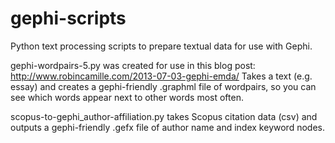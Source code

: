 gephi-scripts
=============

Python text processing scripts to prepare textual data for use with Gephi. 


gephi-wordpairs-5.py was created for use in this blog post: http://www.robincamille.com/2013-07-03-gephi-emda/ 
Takes a text (e.g. essay) and creates a gephi-friendly .graphml file of wordpairs, so you can see which words appear next to other words most often. 


scopus-to-gephi_author-affiliation.py takes Scopus citation data (csv) and outputs a gephi-friendly .gefx file of author name and index keyword nodes. 
